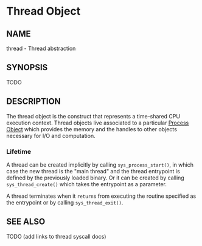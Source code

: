 # Thread Object

## NAME

thread - Thread abstraction

## SYNOPSIS

TODO

## DESCRIPTION

The thread object is the construct that represents a time-shared CPU execution
context. Thread objects live associated to a particular
[Process Object](process.md) which provides the memory and the handles to other
objects necessary for I/O and computation.

### Lifetime
A thread can be created implicitly by calling `sys_process_start()`, in which
case the new thread is the "main thread" and the thread entrypoint is defined by
the previously loaded binary. Or it can be created by calling
`sys_thread_create()` which takes the entrypoint as a parameter.

A thread terminates when it `return`s from executing the routine specified as
the entrypoint or by calling `sys_thread_exit()`.

## SEE ALSO

TODO (add links to thread syscall docs)
